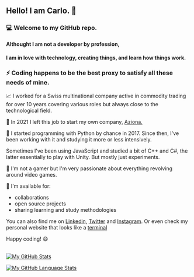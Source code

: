 ## Hello! I am Carlo. :wave:
### :computer: Welcome to my GitHub repo. 
#### Althought I am not a developer by profession, 
#### I am in love with technology, creating things, and learn how things work.
### :zap: Coding happens to be the best proxy to satisfy all these needs of mine. 

:chart_with_upwards_trend: I worked for a Swiss multinational company active in commodity trading for over 10 years covering various roles but always close to the technological field.

:rocket: In 2021 I left this job to start my own company, <a href="https://www.azionadigitale.com/" target = "_blank"> Aziona. </a>

:snake: I started programming with Python by chance in 2017. Since then, I've been working with it and studying it more or less intensively.

Sometimes I've been using JavaScript and studied a bit of C++ and C#, the latter essentially to play with Unity. But mostly just experiments.

:space_invader: I'm not a gamer but I'm very passionate about  everything revolving around video games. 

:floppy_disk: I'm available for:
- collaborations
- open source projects
- sharing learning and study methodologies

You can also find me on <a href="https://www.linkedin.com/in/carloocchiena/" target="blank">Linkedin</a>, <a href="https://twitter.com/carloocchiena" target="_blank">Twitter</a>
and <a href="https://www.instagram.com/carloocchiena/" target="_blank">Instagram</a>. 
Or even check my personal website that looks like a <a href="https://www.carloocchiena.com" target = "_blank">terminal</a>

Happy coding! :smile:
<br>
<br>

[![My GitHub Stats](https://github-readme-stats.vercel.app/api/?username=carloocchiena&count_private=true&theme=white&showicons=true)]()

[![My GitHub Language Stats](https://github-readme-stats.vercel.app/api/top-langs/?username=carloocchiena&langs_count=9&theme=white)]() 





